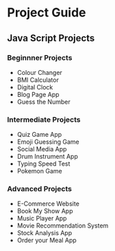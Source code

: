 # Project Guide
## Java Script Projects
### Beginnner Projects
- Colour Changer
- BMI Calculator
- Digital Clock
- Blog Page App
- Guess the Number
### Intermediate Projects
- Quiz Game App
- Emoji Guessing Game
- Social Media App
- Drum Instrument App
- Typing Speed Test
- Pokemon Game
### Advanced Projects
- E-Commerce Website
- Book My Show App
- Music Player App
- Movie Recommendation System
- Stock Analysis App
- Order your Meal App


